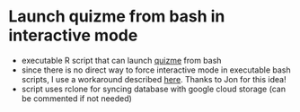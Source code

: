 # Launch quizme from bash in interactive mode

- executable R script that can launch [quizme](https://github.com/pchhina/quizme) from bash 
- since there is no direct way to force interactive mode in executable bash scripts, I use a workaround described [here](https://thesquareplanet.com/blog/interactive-r-scripts/). Thanks to Jon for this idea!
- script uses rclone for syncing database with google cloud storage (can be commented if not needed)
